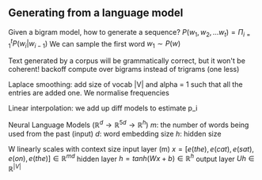 ## Generating from a language model

Given a bigram model, how to generate a sequence? $P(w_1,w_2,... w_t)= \Pi^t_{i=1} P(w_i | w_{i-1})$ 
We can sample the first word $w_1 \sim P(w)$ 

Text generated by a corpus will be grammatically correct, but it won't be coherent!
backoff compute over bigrams instead of trigrams (one less)

Laplace smoothing: add size of vocab |V| and alpha = 1 such that all the entries are added one. We normalise frequencies

Linear interpolation: we add up diff models to estimate p_i

Neural Language Models ($\mathbb{R}^d \rightarrow \mathbb{R}^{5d} \rightarrow \mathbb{R}^h$)
$m$: the number of words being used from the past (input)
$d$: word embedding size
$h$: hidden size

W linearly scales with context size
input layer (m) $x= [e(the), e(cat), e(sat), e(on), e(the)] \in \mathbb{R}^{md}$
hidden layer $h= tanh (Wx + b) \in \mathbb{R}^h$ 
output layer $Uh \in \mathbb{R}^{|V|}$ 